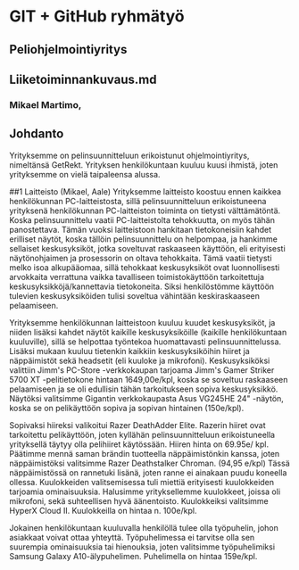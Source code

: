 # GIT + GitHub ryhmätyö
## Peliohjelmointiyritys
## Liiketoiminnankuvaus.md


### Mikael Martimo, 


## Johdanto

Yrityksemme on pelinsuunnitteluun erikoistunut ohjelmointiyritys, nimeltänsä GetRekt. Yrityksen henkilökuntaan kuuluu kuusi ihmistä, joten yrityksemme on vielä taipaleensa alussa.



##1 Laitteisto (Mikael, Aale)
Yrityksemme laitteisto koostuu ennen kaikkea henkilökunnan PC-laitteistosta, sillä pelinsuunnitteluun erikoistuneena yrityksenä henkilökunnan PC-laitteiston toiminta on tietysti välttämätöntä. Koska pelinsuunnittelu vaatii PC-laitteistolta tehokkuutta, on myös tähän panostettava. Tämän vuoksi laitteistoon hankitaan tietokoneisiin kahdet erilliset näytöt, koska tällöin pelinsuunnittelu on helpompaa, ja hankimme sellaiset keskusyksiköt, jotka soveltuvat raskaaseen käyttöön, eli erityisesti näytönohjaimen ja prosessorin on oltava tehokkaita. Tämä vaatii tietysti melko isoa alkupääomaa, sillä tehokkaat keskusyksiköt ovat luonnollisesti arvokkaita verrattuna vaikka tavalliseen toimistokäyttöön tarkoitettuja keskusyksikköjä/kannettavia tietokoneita. Siksi henkilöstömme käyttöön tulevien keskusyksiköiden tulisi soveltua vähintään keskiraskaaseen pelaamiseen.

Yrityksemme henkilökunnan laitteistoon kuuluu kuudet keskusyksiköt, ja niiden lisäksi kahdet näytöt kaikille keskusyksiköille (kaikille henkilökuntaan kuuluville), sillä se helpottaa työntekoa huomattavasti pelinsuunnittelussa. Lisäksi mukaan kuuluu tietenkin kaikkiin keskusyksiköihin hiiret ja näppäimistöt sekä headsetit (eli kuuloke ja mikrofoni). Keskusyksiköksi valittiin Jimm's PC-Store -verkkokaupan tarjoama Jimm's Gamer Striker 5700 XT -pelitietokone hintaan 1649,00e/kpl, koska se soveltuu raskaaseen pelaamiseen ja se oli edullisin tähän tarkoitukseen sopiva keskusyksikkö. Näytöksi valitsimme Gigantin verkkokaupasta Asus VG245HE 24" -näytön, koska se on pelikäyttöön sopiva ja sopivan hintainen (150e/kpl).

Sopivaksi hiireksi valikoitui Razer DeathAdder Elite. Razerin hiiret ovat tarkoitettu pelikäyttöön, joten kyllähän pelinsuunnitteluun erikoistuneella yrityksellä täytyy olla pelihiiret käytössään. Hiiren hinta on 69.95e/ kpl. Päätimme mennä saman brändin tuotteella näppäimistönkin kanssa, joten näppäimistöksi valitsimme Razer Deathstalker Chroman. (94,95 e/kpl) Tässä näppäimistössä on rannetuki lisänä, joten ranne ei ainakaan puudu koneella ollessa. Kuulokkeiden valitsemisessa tuli miettiä erityisesti kuulokkeiden tarjoamia ominaisuuksia. Halusimme yrityksellemme kuulokkeet, joissa oli mikrofoni, sekä suhteellisen hyvä äänentoisto. Kuulokkeiksi valitsimme HyperX Cloud II. Kuulokkeilla on hintaa n. 100e/kpl.

Jokainen henkilökuntaan kuuluvalla henkilöllä tulee olla työpuhelin, johon asiakkaat voivat ottaa yhteyttä. Työpuhelimessa ei tarvitse olla sen suurempia ominaisuuksia tai hienouksia, joten valitsimme työpuhelimiksi Samsung Galaxy A10-älypuhelimen. Puhelimella on hintaa 159e/kpl.
